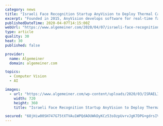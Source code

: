 ```yaml
---
category: news
title: "Israeli Face Recognition Startup AnyVision to Deploy Thermal Cameras at Tel Aviv Hospital"
excerpt: "Founded in 2015, AnyVision develops software for real-time face and object recognition in large crowds using AI and machine-learning algorithms. The company’s technology can interface with security cameras for security at airports and stadiums, also offering service to the private sector, including retailers. AnyVision has been going through ..."
publishedDateTime: 2020-04-07T14:15:00Z
webUrl: "https://www.algemeiner.com/2020/04/07/israeli-face-recognition-startup-anyvision-to-deploy-thermal-cameras-at-tel-aviv-hospital/"
type: article
quality: 30
heat: 30
published: false

provider:
  name: Algemeiner
  domain: algemeiner.com

topics:
  - Computer Vision
  - AI

images:
  - url: "https://www.algemeiner.com/wp-content/uploads/2020/03/ISRAELI-FIREFIGHTERS.jpg"
    width: 720
    height: 360
    title: "Israeli Face Recognition Startup AnyVision to Deploy Thermal Cameras at Tel Aviv Hospital"

secured: "68jHiw00SH747G75tXTVAu1WPQdAOUWkDyKCz53sOzpUvrvJgK7DPG+gdrsIVh0b0iwtsyumyMuJwq/ckFVr12yVBmExtVueg2zLnNi861bdzwu7ftfZwbDnQgKg9U8gMf6RKOFzCxWP93QyMub/oBITOC3WA05T0ift5Du+efNsI/sAuxjcCRgmC8Dk4UTfLzGtIExEGsfxhJxKM0qub9gYmPIsrRsfzS9YdiEywG/qdrbhVohCn2iXpS/7Jf9EgYDMOSJuh1fm9Fkgel1ncS40+bFS3r2pXM411+lUGb56D4+3iBGSD1Z+DtgOIQpLqsDgjXMKPDleE1uqCs6uCpo0c5U6Iz4gCVo79g7OtRGkuo8Xq1az5fKWYzlTvwTVLtCb1M95X8lrzAeG2MXbSQVH9pyOtMZPn27OV3eSrS/xrax9IN7WwM4Ca/RMuXX1TV9iNAshd3/wK/7owon5RxCvuW1ipusGAw94vSGP9d8=;aOBpzKXmtWhMbgeAduq/ug=="
---
```



